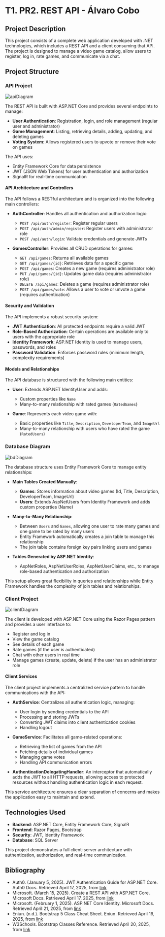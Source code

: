 # T1. PR2. REST API - Álvaro Cobo

## Project Description

This project consists of a complete web application developed with .NET technologies, which includes a REST API and a client consuming that API. The project is designed to manage a video game catalog, allow users to register, log in, rate games, and communicate via a chat.

## Project Structure

### API Project
![apiDiagram](img/apiDiagram.png)

The REST API is built with ASP.NET Core and provides several endpoints to manage:
- **User Authentication**: Registration, login, and role management (regular user and administrator)
- **Game Management**: Listing, retrieving details, adding, updating, and deleting games
- **Voting System**: Allows registered users to upvote or remove their vote on games

The API uses:
- Entity Framework Core for data persistence
- JWT (JSON Web Tokens) for user authentication and authorization
- SignalR for real-time communication

#### API Architecture and Controllers

The API follows a RESTful architecture and is organized into the following main controllers:

- **AuthController**: Handles all authentication and authorization logic:
  - `POST /api/auth/register`: Register regular users
  - `POST /api/auth/admin/register`: Register users with administrator role
  - `POST /api/auth/login`: Validate credentials and generate JWTs

- **GamesController**: Provides all CRUD operations for games:
  - `GET /api/games`: Returns all available games
  - `GET /api/games/{id}`: Retrieves data for a specific game
  - `POST /api/games`: Creates a new game (requires administrator role)
  - `PUT /api/games/{id}`: Updates game data (requires administrator role)
  - `DELETE /api/games`: Deletes a game (requires administrator role)
  - `POST /api/games/vote`: Allows a user to vote or unvote a game (requires authentication)

#### Security and Validation

The API implements a robust security system:

- **JWT Authentication**: All protected endpoints require a valid JWT
- **Role-Based Authorization**: Certain operations are available only to users with the appropriate role
- **Identity Framework**: ASP.NET Identity is used to manage users, passwords, and roles
- **Password Validation**: Enforces password rules (minimum length, complexity requirements)

#### Models and Relationships

The API database is structured with the following main entities:

- **User**: Extends ASP.NET IdentityUser and adds:
  - Custom properties like `Name`
  - Many-to-many relationship with rated games (`RatedGames`)

- **Game**: Represents each video game with:
  - Basic properties like `Title`, `Description`, `DeveloperTeam`, and `ImageUrl`
  - Many-to-many relationship with users who have rated the game (`RatedUsers`)

### Database Diagram
![bdDiagram](img/bdDiagram.png)

The database structure uses Entity Framework Core to manage entity relationships:

- **Main Tables Created Manually**:
  - **Games**: Stores information about video games (Id, Title, Description, DeveloperTeam, ImageUrl)
  - **Users**: Extends AspNetUsers from Identity Framework and adds custom properties (Name)

- **Many-to-Many Relationship**:
  - Between `Users` and `Games`, allowing one user to rate many games and one game to be rated by many users
  - Entity Framework automatically creates a join table to manage this relationship
  - The join table contains foreign key pairs linking users and games

- **Tables Generated by ASP.NET Identity**:
  - AspNetRoles, AspNetUserRoles, AspNetUserClaims, etc., to manage role-based authentication and authorization

This setup allows great flexibility in queries and relationships while Entity Framework handles the complexity of join tables and relationships.

### Client Project
![clientDiagram](img/clientDiagram.png)

The client is developed with ASP.NET Core using the Razor Pages pattern and provides a user interface to:
- Register and log in
- View the game catalog
- See details of each game
- Rate games (if the user is authenticated)
- Chat with other users in real time
- Manage games (create, update, delete) if the user has an administrator role

#### Client Services

The client project implements a centralized service pattern to handle communications with the API:

- **AuthService**: Centralizes all authentication logic, managing:
  - User login by sending credentials to the API
  - Processing and storing JWTs
  - Converting JWT claims into client authentication cookies
  - Handling logout

- **GameService**: Facilitates all game-related operations:
  - Retrieving the list of games from the API
  - Fetching details of individual games
  - Managing game votes
  - Handling API communication errors

- **AuthenticationDelegatingHandler**: An interceptor that automatically adds the JWT to all HTTP requests, allowing access to protected resources without handling authentication logic in each request.

This service architecture ensures a clear separation of concerns and makes the application easy to maintain and extend.

## Technologies Used

- **Backend**: ASP.NET Core, Entity Framework Core, SignalR
- **Frontend**: Razor Pages, Bootstrap
- **Security**: JWT, Identity Framework
- **Database**: SQL Server

This project demonstrates a full client-server architecture with authentication, authorization, and real-time communication.

## Bibliography
- Auth0. (January 5, 2025). JWT Authentication Guide for ASP.NET Core. Auth0 Docs. Retrieved April 17, 2025, from [link](https://auth0.com/docs/quickstart/backend/aspnet-core-webapi)
- Microsoft. (March 15, 2025). Create a REST API with ASP.NET Core. Microsoft Docs. Retrieved April 17, 2025, from [link](https://learn.microsoft.com/es-es/aspnet/core/web-api/?view=aspnetcore-7.0)
- Microsoft. (February 1, 2025). ASP.NET Core Identity. Microsoft Docs. Retrieved April 21, 2025, from [link](https://learn.microsoft.com/es-es/aspnet/core/security/authentication/identity)
- Eniun. (n.d.). Bootstrap 5 Class Cheat Sheet. Eniun. Retrieved April 19, 2025, from [link](https://www.eniun.com/resumen-clases-bootstrap-5-cheat-sheet/)
- W3Schools. Bootstrap Classes Reference. Retrieved April 20, 2025, from [link](https://www.w3schools.com/bootstrap/bootstrap_ref_all_classes.asp)
